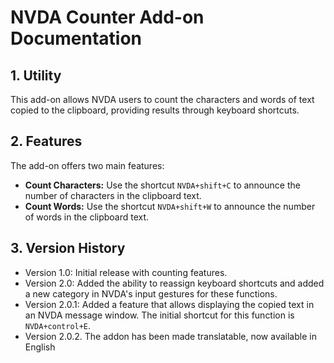 # NVDA Counter Add-on Documentation

## 1\. Utility

This add-on allows NVDA users to count the characters and words of text copied
to the clipboard, providing results through keyboard shortcuts.

## 2\. Features

The add-on offers two main features:

  * **Count Characters:** Use the shortcut `NVDA+shift+C` to announce the number of characters in the clipboard text.
  * **Count Words:** Use the shortcut `NVDA+shift+W` to announce the number of words in the clipboard text.

## 3\. Version History

  * Version 1.0: Initial release with counting features.
  * Version 2.0: Added the ability to reassign keyboard shortcuts and added a new category in NVDA's input gestures for these functions.
  * Version 2.0.1: Added a feature that allows displaying the copied text in an NVDA message window. The initial shortcut for this function is `NVDA+control+E`.
  * Version 2.0.2. The addon has been made translatable, now available in English


